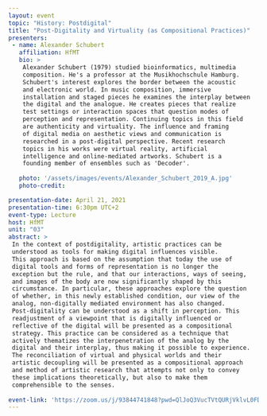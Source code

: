 ```yaml
---
layout: event
topic: "History: Postdigital"
title: "Post-Digitality and Virtuality (as Compositional Practices)"
presenters:
 - name: Alexander Schubert
   affiliation: HfMT
   bio: >
    Alexander Schubert (1979) studied bioinformatics, multimedia 
    composition. He's a professor at the Musikhochschule Hamburg.
    Schubert's interest explores the border between the acoustic 
    and electronic world. In music composition, immersive 
    installation and staged pieces he examines the interplay between 
    the digital and the analogue. He creates pieces that realize 
    test settings or interaction spaces that question modes of 
    perception and representation. Continuing topics in this field 
    are authenticity and virtuality. The influence and framing 
    of digital media on aesthetic views and communication is 
    researched in a post-digital perspective. Recent research 
    topics in his works were virtual reality, artificial 
    intelligence and online-mediated artworks. Schubert is a 
    founding member of ensembles such as 'Decoder'.
   
   photo: '/assets/images/events/Alexander_Schubert_2019_A.jpg'
   photo-credit:

presentation-date: April 21, 2021
presentation-time: 6:30pm UTC+2
event-type: Lecture
host: HfMT
unit: "03"
abstract: >
 In the context of postdigitality, artistic practices can be 
 understood as tools for making digital influences visible. 
 This approach is based on the assumption that today the use of 
 digital tools and forms of representation is no longer the 
 exception but the rule, and that our interactions, ways of seeing, 
 and images of the body are now significantly shaped by this 
 circumstance. In particular, these approaches explore the question 
 of whether, in this newly established condition, our view of the 
 analog, non-digitally mediated environment has also changed. 
 Post-digitality can be understood as a shift in perception. This 
 readjustment of a viewpoint that is digitally influenced or 
 reflective of the digital will be presented as a compositional 
 strategy. This practice can be considered as a technique that 
 actively thematizes the interpenetration of the analog by the 
 digital and their interplay, thus making it possible to experience. 
 The reconciliation of virtual and physical worlds and their 
 artistic decoupling will be presented as a compositional approach 
 and method of artistic research that attempts not only to convey 
 these implications theoretically, but also to make them 
 comprehensible to the senses.
 
event-link: 'https://zoom.us/j/93844741848?pwd=QlJoQ3VucTVtQURjVklvL0FDQk1jdz09'
---
```

